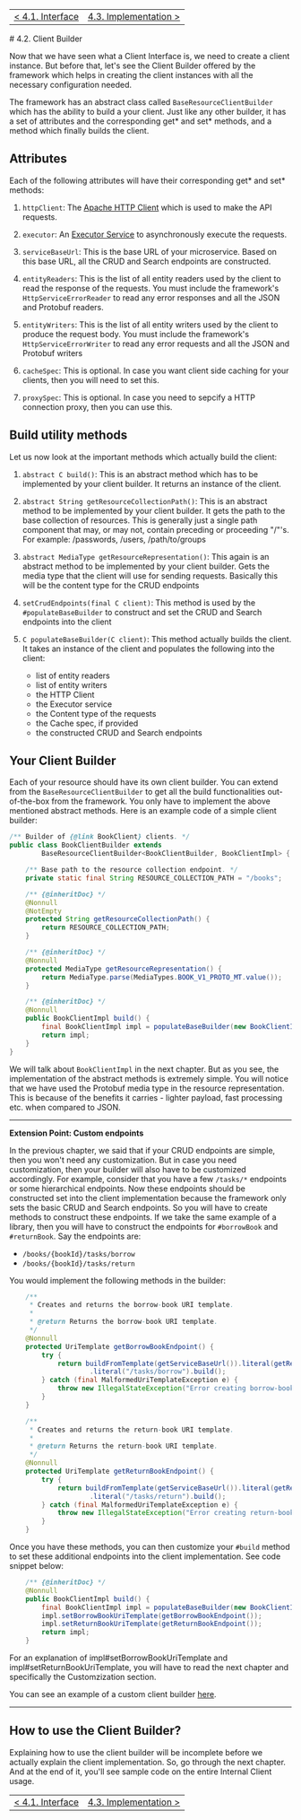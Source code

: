 <table>
  <tr>
    <td><a href="client-interface">&lt; 4.1. Interface</a></td>
    <td align="right"><a href="client-impl">4.3. Implementation &gt;</a></td>
  </tr>
</table>
# 4.2. Client Builder

Now that we have seen what a Client Interface is, we need to create a client instance. But before that, let's see the Client Builder offered by the framework which helps in creating the client instances with all the necessary configuration needed.

The framework has an abstract class called `BaseResourceClientBuilder` which has the ability to build a your client. Just like any other builder, it has a set of attributes and the corresponding get* and set* methods, and a method which finally builds the client.

## Attributes

Each of the following attributes will have their corresponding get* and set* methods:

1. `httpClient`: The [Apache HTTP Client](https://hc.apache.org/httpcomponents-client-ga/index.html) which is used to make the API requests.
   
2. `executor`: An [Executor Service](http://docs.oracle.com/javase/7/docs/api/java/util/concurrent/ExecutorService.html) to asynchronously execute the requests.

3. `serviceBaseUrl`: This is the base URL of your microservice. Based on this base URL, all the CRUD and Search endpoints are constructed.

4. `entityReaders`: This is the list of all entity readers used by the client to read the response of the requests. You must include the framework's `HttpServiceErrorReader` to read any error responses and all the JSON and Protobuf readers. 

5. `entityWriters`: This is the list of all entity writers used by the client to produce the request body. You must include the framework's `HttpServiceErrorWriter` to read any error requests and all the JSON and Protobuf writers

6. `cacheSpec`: This is optional. In case you want client side caching for your clients, then you will need to set this.

7. `proxySpec`: This is optional. In case you need to sepcify a HTTP connection proxy, then you can use this.

## Build utility methods

Let us now look at the important methods which actually build the client:

1. `abstract C build()`: This is an abstract method which has to be implemented by your client builder. It returns an instance of the client.

2. `abstract String getResourceCollectionPath()`: This is an abstract method to be implemented by your client builder. It gets the path to the base collection of resources. This is generally just a single path component that may, or may not, contain preceding or proceeding "/"'s. For example: /passwords, /users, /path/to/groups

3. `abstract MediaType getResourceRepresentation()`: This again is an abstract method to be implemented by your client builder. Gets the media type that the client will use for sending requests. Basically this will be the content type for the CRUD endpoints

4. `setCrudEndpoints(final C client)`: This method is used by the `#populateBaseBuilder` to construct and set the CRUD and Search endpoints into the client

5. `C populateBaseBuilder(C client)`: This method actually builds the client. It takes an instance of the client and populates the following into the client: 
    * list of entity readers
    * list of entity writers
    * the HTTP Client
    * the Executor service
    * the Content type of the requests
    * the Cache spec, if provided
    * the constructed CRUD and Search endpoints

## Your Client Builder

Each of your resource should have its own client builder. You can extend from the `BaseResourceClientBuilder` to get all the build functionalities out-of-the-box from the framework. You only have to implement the above mentioned abstract methods. Here is an example code of a simple client builder:

```java
/** Builder of {@link BookClient} clients. */
public class BookClientBuilder extends
        BaseResourceClientBuilder<BookClientBuilder, BookClientImpl> {

    /** Base path to the resource collection endpoint. */
    private static final String RESOURCE_COLLECTION_PATH = "/books";

    /** {@inheritDoc} */
    @Nonnull
    @NotEmpty
    protected String getResourceCollectionPath() {
        return RESOURCE_COLLECTION_PATH;
    }

    /** {@inheritDoc} */
    @Nonnull
    protected MediaType getResourceRepresentation() {
        return MediaType.parse(MediaTypes.BOOK_V1_PROTO_MT.value());
    }

    /** {@inheritDoc} */
    @Nonnull
    public BookClientImpl build() {
        final BookClientImpl impl = populateBaseBuilder(new BookClientImpl());
        return impl;
    }
}
```

We will talk about `BookClientImpl` in the next chapter. But as you see, the implementation of the abstract methods is extremely simple. You will notice that we have used the Protobuf media type in the resource representation. This is because of the benefits it carries - lighter payload, fast processing etc. when compared to JSON.

***
__Extension Point: Custom endpoints__

In the previous chapter, we said that if your CRUD endpoints are simple, then you won't need any customization. But in case you need customization, then your builder will also have to be customized accordingly. For example, consider that you have a few `/tasks/*` endpoints or some hierarchical endpoints. Now these endpoints should be constructed set into the client implementation because the framework only sets the basic CRUD and Search endpoints. So you will have to create methods to construct these endpoints. If we take the same example of a library, then you will have to construct the endpoints for `#borrowBook` and `#returnBook`. Say the endpoints are:

* `/books/{bookId}/tasks/borrow`
* `/books/{bookId}/tasks/return`
 
You would implement the following methods in the builder:

```java
    /**
     * Creates and returns the borrow-book URI template.
     * 
     * @return Returns the borrow-book URI template.
     */
    @Nonnull
    protected UriTemplate getBorrowBookEndpoint() {
        try {
            return buildFromTemplate(getServiceBaseUrl()).literal(getResourceCollectionPath()).path(var("bookId"))
                    .literal("/tasks/borrow").build();
        } catch (final MalformedUriTemplateException e) {
            throw new IllegalStateException("Error creating borrow-book endpoint template", e);
        }
    }

    /**
     * Creates and returns the return-book URI template.
     * 
     * @return Returns the return-book URI template.
     */
    @Nonnull
    protected UriTemplate getReturnBookEndpoint() {
        try {
            return buildFromTemplate(getServiceBaseUrl()).literal(getResourceCollectionPath()).path(var("bookId"))
                    .literal("/tasks/return").build();
        } catch (final MalformedUriTemplateException e) {
            throw new IllegalStateException("Error creating return-book endpoint template", e);
        }
    }
```

Once you have these methods, you can then customize your `#build` method to set these additional endpoints into the client implementation. See code snippet below:
```java
    /** {@inheritDoc} */
    @Nonnull
    public BookClientImpl build() {
        final BookClientImpl impl = populateBaseBuilder(new BookClientImpl());
        impl.setBorrowBookUriTemplate(getBorrowBookEndpoint());
        impl.setReturnBookUriTemplate(getReturnBookEndpoint());
        return impl;
    }
```

For an explanation of impl#setBorrowBookUriTemplate and impl#setReturnBookUriTemplate, you will have to read the next chapter and specifically the Customzization section.

You can see an example of a custom client builder [here](http://git.covisintrnd.com/eng-iot-core/device-service/blob/master/client/src/main/java/com/covisint/platform/device/client/device/DeviceClientBuilder.java).

***

## How to use the Client Builder?

Explaining how to use the client builder will be incomplete before we actually explain the client implementation. So, go through the next chapter. And at the end of it, you'll see sample code on the entire Internal Client usage.

<table>
  <tr>
    <td><a href="client-interface">&lt; 4.1. Interface</a></td>
    <td align="right"><a href="client-impl">4.3. Implementation &gt;</a></td>
  </tr>
</table>